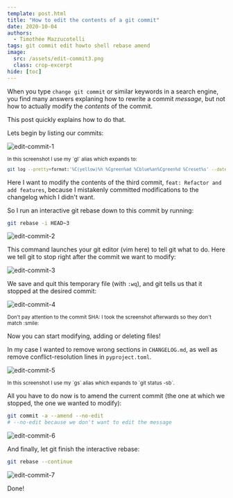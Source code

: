 ```yaml
---
template: post.html
title: "How to edit the contents of a git commit"
date: 2020-10-04
authors:
  - Timothée Mazzucotelli
tags: git commit edit howto shell rebase amend
image:
  src: /assets/edit-commit3.png
  class: crop-excerpt
hide: [toc]
---
```


When you type `change git commit` or similar keywords in a search engine,
you find many answers explaning how to rewrite a commit *message*,
but not how to actually modify the *contents* of the commit.

This post quickly explains how to do that.

<!--more-->

Lets begin by listing our commits:

![edit-commit-1](../assets/edit-commit1.png)

<small>
In this screenshot I use my `gl` alias which expands to:

```bash
git log --pretty=format:'%C(yellow)%h %Cgreen%ad %Cblue%an%Cgreen%d %Creset%s' --date=short --graph
```

</small>

Here I want to modify the contents of the third commit,
`feat: Refactor and add features`, because I mistakenly
committed modifications to the changelog
which I didn't want.

So I run an interactive git rebase down to this commit
by running:

```bash
git rebase -i HEAD~3
```

![edit-commit-2](../assets/edit-commit2.png)

This command launches your git editor (vim here)
to tell git what to do. Here we tell git to stop
right after the commit we want to modify:

![edit-commit-3](../assets/edit-commit3.png)

We save and quit this temporary file (with `:wq`),
and git tells us that it stopped at the desired commit:

![edit-commit-4](../assets/edit-commit4.png)

<small>
Don't pay attention to the commit SHA:
I took the screenshot afterwards so they don't match :smile:
</small>

Now you can start modifying, adding or deleting files!

In my case I wanted to remove wrong sections in `CHANGELOG.md`,
as well as remove conflict-resolution lines in `pyproject.toml`.

![edit-commit-5](../assets/edit-commit5.png)

<small>
In this screenshot I use my `gs` alias
which expands to `git status -sb`.
</small> 

All you have to do now is to amend the current commit
(the one at which we stopped, the one we wanted to modify):

```bash
git commit -a --amend --no-edit
# --no-edit because we don't want to edit the message
```

![edit-commit-6](../assets/edit-commit6.png)

And finally, let git finish the interactive rebase:

```bash
git rebase --continue
```

![edit-commit-7](../assets/edit-commit7.png)

Done!